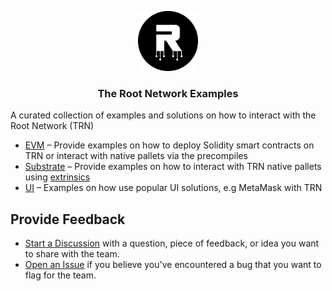 <p align="center">
    <img src="./.github/logo.png" height="96">
    <h3 align="center">The Root Network Examples</h3>
</p>

A curated collection of examples and solutions on how to interact with the Root Network (TRN)

- [EVM](/examples/evm) – Provide examples on how to deploy Solidity smart contracts on TRN or interact with native pallets via the precompiles
- [Substrate](/examples/substrate) – Provide examples on how to interact with TRN native pallets using [extrinsics](https://docs.substrate.io/learn/transaction-types/)
- [UI](/examples/ui) – Examples on how use popular UI solutions, e.g MetaMask with TRN

## Provide Feedback

- [Start a Discussion](https://github.com/futureversecom/trn-examples/discussions) with a question, piece of feedback, or idea you want to share with the team.
- [Open an Issue](https://github.com/futureversecom/trn-examples/issues) if you believe you've encountered a bug that you want to flag for the team.
